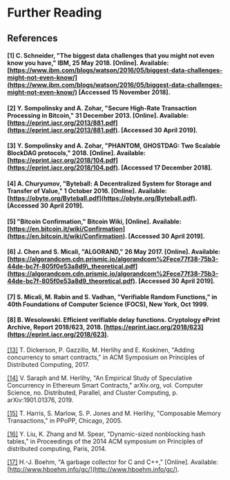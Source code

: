 # Further Reading

## References

#### \[1\] C. Schneider, "The biggest data challenges that you might not even know you have," IBM, 25 May 2018. \[Online\]. Available: [https://www.ibm.com/blogs/watson/2016/05/biggest-data-challenges-might-not-even-know/](https://www.ibm.com/blogs/watson/2016/05/biggest-data-challenges-might-not-even-know/) \[Accessed 15 November 2018\].

#### \[2\] Y. Sompolinsky and A. Zohar, "Secure High-Rate Transaction Processing in Bitcoin," 31 December 2013. \[Online\]. Available: [https://eprint.iacr.org/2013/881.pdf](https://eprint.iacr.org/2013/881.pdf). \[Accessed 30 April 2019\].

#### \[3\] Y. Sompolinsky and A. Zohar, "PHANTOM, GHOSTDAG: Two Scalable BlockDAG protocols," 2018. \[Online\]. Available: [https://eprint.iacr.org/2018/104.pdf](https://eprint.iacr.org/2018/104.pdf). \[Accessed 17 December 2018\].

#### \[4\] A. Churyumov, "Byteball: A Decentralized System for Storage and Transfer of Value," 1 October 2016. \[Online\]. Available: [https://obyte.org/Byteball.pdf](https://obyte.org/Byteball.pdf). \[Accessed 30 April 2019\].

#### \[5\] "Bitcoin Confirmation," Bitcoin Wiki, \[Online\]. Available: [https://en.bitcoin.it/wiki/Confirmation](https://en.bitcoin.it/wiki/Confirmation). \[Accessed 30 April 2019\].

#### \[6\] J. Chen and S. Micali, "ALGORAND," 26 May 2017. \[Online\]. Available: [https://algorandcom.cdn.prismic.io/algorandcom%2Fece77f38-75b3-44de-bc7f-805f0e53a8d9\_theoretical.pdf](https://algorandcom.cdn.prismic.io/algorandcom%2Fece77f38-75b3-44de-bc7f-805f0e53a8d9_theoretical.pdf). \[Accessed 30 April 2019\].

#### \[7\] S. Micali, M. Rabin and S. Vadhan, "Verifiable Random Functions," in 40th Foundations of Computer Science \(FOCS\), New York, Oct 1999.

#### \[8\] B. Wesolowski. Efficient verifiable delay functions. Cryptology ePrint Archive, Report 2018/623, 2018. [https://eprint.iacr.org/2018/623](https://eprint.iacr.org/2018/623).

[\[13\]]() T. Dickerson, P. Gazzillo, M. Herlihy and E. Koskinen, "Adding concurrency to smart contracts," in ACM Symposium on Principles of Distributed Computing, 2017.

[\[14\]]() V. Saraph and M. Herlihy, "An Empirical Study of Speculative Concurrency in Ethereum Smart Contracts," arXiv.org, vol. Computer Science, no. Distributed, Parallel, and Cluster Computing, p. arXiv:1901.01376, 2019.

[\[15\]]() T. Harris, S. Marlow, S. P. Jones and M. Herlihy, "Composable Memory Transactions," in PPoPP, Chicago, 2005.

[\[16\]]() Y. Liu, K. Zhang and M. Spear, "Dynamic-sized nonblocking hash tables," in Proceedings of the 2014 ACM symposium on Principles of distributed computing, Paris, 2014.

[\[17\]]() H.-J. Boehm, "A garbage collector for C and C++," \[Online\]. Available: [http://www.hboehm.info/gc/](http://www.hboehm.info/gc/).

